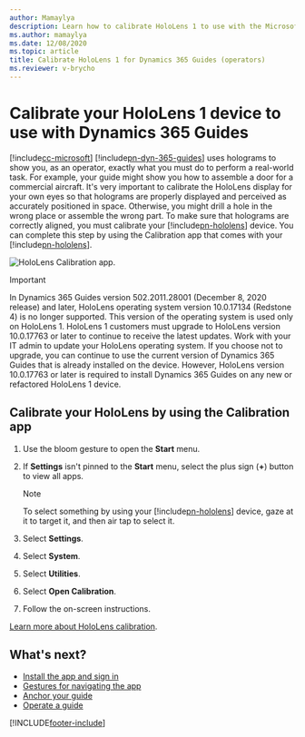 ```yaml
---
author: Mamaylya
description: Learn how to calibrate HoloLens 1 to use with the Microsoft Dynamics 365 Guides app.
ms.author: mamaylya
ms.date: 12/08/2020
ms.topic: article
title: Calibrate HoloLens 1 for Dynamics 365 Guides (operators)
ms.reviewer: v-brycho
---
```


# Calibrate your HoloLens 1 device to use with Dynamics 365 Guides

[!include[cc-microsoft](../includes/cc-microsoft.md)] [!include[pn-dyn-365-guides](../includes/pn-dyn-365-guides.md)] uses holograms to show you, as an operator, exactly what you must do to perform a real-world task. For example, your guide might show you how to assemble a door for a commercial aircraft. It's very important to calibrate the HoloLens display for your own eyes so that holograms are properly displayed and perceived as accurately positioned in space. Otherwise, you might drill a hole in the wrong place or assemble the wrong part. To make sure that holograms are correctly aligned, you must calibrate your [!include[pn-hololens](../includes/pn-hololens.md)] device. You can complete this step by using the Calibration app that comes with your [!include[pn-hololens](../includes/pn-hololens.md)].

![HoloLens Calibration app.](media/calibration.PNG "HoloLens Calibration app")

> [!IMPORTANT]
> In Dynamics 365 Guides version 502.2011.28001 (December 8, 2020 release) and later, HoloLens operating system version 10.0.17134 (Redstone 4) is no longer supported. This version of the operating system is used only on HoloLens 1. HoloLens 1 customers must upgrade to HoloLens version 10.0.17763 or later to continue to receive the latest updates. Work with your IT admin to update your HoloLens operating system. If you choose not to upgrade, you can continue to use the current version of Dynamics 365 Guides that is already installed on the device. However, HoloLens version 10.0.17763 or later is required to install Dynamics 365 Guides on any new or refactored HoloLens 1 device. 

## Calibrate your HoloLens by using the Calibration app

1. Use the bloom gesture to open the **Start** menu.

2. If **Settings** isn't pinned to the **Start** menu, select the plus sign (**+**) button to view all apps.

    > [!NOTE]
    > To select something by using your [!include[pn-hololens](../includes/pn-hololens.md)] device, gaze at it to target it, and then air tap to select it. 

3. Select **Settings**.

4. Select **System**.

5. Select **Utilities**.

6. Select **Open Calibration**.

7. Follow the on-screen instructions.

[Learn more about HoloLens calibration](/windows/mixed-reality/calibration).

## What's next?

- [Install the app and sign in](hololens-app-install-sign-in.md)
- [Gestures for navigating the app](operator-gestures.md)
- [Anchor your guide](operator-anchor.md)
- [Operate a guide](operator-step-card-orientation.md)


[!INCLUDE[footer-include](../includes/footer-banner.md)]
